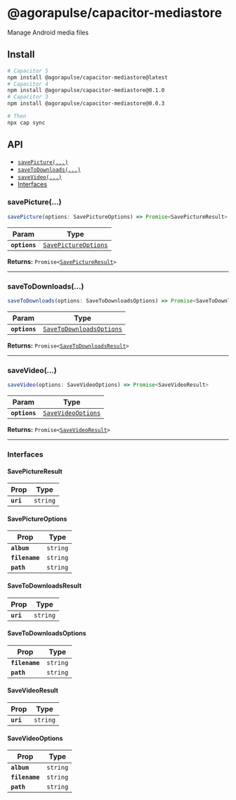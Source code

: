 # @agorapulse/capacitor-mediastore

Manage Android media files

## Install

```bash
# Capacitor 5
npm install @agorapulse/capacitor-mediastore@latest
# Capacitor 4
npm install @agorapulse/capacitor-mediastore@0.1.0
# Capacitor 3
npm install @agorapulse/capacitor-mediastore@0.0.3

# Then
npx cap sync
```

## API

<docgen-index>

* [`savePicture(...)`](#savepicture)
* [`saveToDownloads(...)`](#savetodownloads)
* [`saveVideo(...)`](#savevideo)
* [Interfaces](#interfaces)

</docgen-index>

<docgen-api>
<!--Update the source file JSDoc comments and rerun docgen to update the docs below-->

### savePicture(...)

```typescript
savePicture(options: SavePictureOptions) => Promise<SavePictureResult>
```

| Param         | Type                                                              |
| ------------- | ----------------------------------------------------------------- |
| **`options`** | <code><a href="#savepictureoptions">SavePictureOptions</a></code> |

**Returns:** <code>Promise&lt;<a href="#savepictureresult">SavePictureResult</a>&gt;</code>

--------------------


### saveToDownloads(...)

```typescript
saveToDownloads(options: SaveToDownloadsOptions) => Promise<SaveToDownloadsResult>
```

| Param         | Type                                                                      |
| ------------- | ------------------------------------------------------------------------- |
| **`options`** | <code><a href="#savetodownloadsoptions">SaveToDownloadsOptions</a></code> |

**Returns:** <code>Promise&lt;<a href="#savetodownloadsresult">SaveToDownloadsResult</a>&gt;</code>

--------------------


### saveVideo(...)

```typescript
saveVideo(options: SaveVideoOptions) => Promise<SaveVideoResult>
```

| Param         | Type                                                          |
| ------------- | ------------------------------------------------------------- |
| **`options`** | <code><a href="#savevideooptions">SaveVideoOptions</a></code> |

**Returns:** <code>Promise&lt;<a href="#savevideoresult">SaveVideoResult</a>&gt;</code>

--------------------


### Interfaces


#### SavePictureResult

| Prop      | Type                |
| --------- | ------------------- |
| **`uri`** | <code>string</code> |


#### SavePictureOptions

| Prop           | Type                |
| -------------- | ------------------- |
| **`album`**    | <code>string</code> |
| **`filename`** | <code>string</code> |
| **`path`**     | <code>string</code> |


#### SaveToDownloadsResult

| Prop      | Type                |
| --------- | ------------------- |
| **`uri`** | <code>string</code> |


#### SaveToDownloadsOptions

| Prop           | Type                |
| -------------- | ------------------- |
| **`filename`** | <code>string</code> |
| **`path`**     | <code>string</code> |


#### SaveVideoResult

| Prop      | Type                |
| --------- | ------------------- |
| **`uri`** | <code>string</code> |


#### SaveVideoOptions

| Prop           | Type                |
| -------------- | ------------------- |
| **`album`**    | <code>string</code> |
| **`filename`** | <code>string</code> |
| **`path`**     | <code>string</code> |

</docgen-api>
